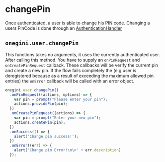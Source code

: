# changePin

<!-- toc -->

Once authenticated, a user is able to change his PIN code. Changing a users PinCode is done through an [AuthenticationHandler](AuthenticationHandler.md)

## `onegini.user.changePin`

This functions takes no arguments, it uses the currently authenticated user.
After calling this method. You have to supply an `onPinRequest` and `onCreatePinRequest` callback. These callbacks will be verify the current pin and create a new pin.
If the flow fails completely the (e.g user is deregistered because as a result of exceeding the maximum allowed pin entries) the `onError` callback will be called with an error object.

```js
onegini.user.changePin()
  .onPinRequest((actions, options) => {
    var pin = prompt("Please enter your pin");
    actions.providePin(pin);
  })
  .onCreatePinRequest((actions) => {
    var pin = prompt("Enter your new pin");
    actions.createPin(pin);
  })
  .onSuccess(() => {
    alert('Change pin success!');
  })
  .onError((err) => {
    alert('Change pin Error!\n\n' + err.description)
  });
```
